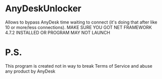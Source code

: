 # AnyDeskUnlocker
Allows to bypass AnyDesk time waiting to connect (it's doing that after like 10 or more/less connections).
MAKE SURE YOU GOT NET FRAMEWORK 4.7.2 INSTALLED OR PROGRAM MAY NOT LAUNCH

# P.S.
This program is created not in way to break Terms of Service and abuse any product by AnyDesk

